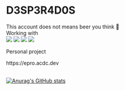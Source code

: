 # D3SP3R4D0S

<aside>
This account does not means beer you think 🍺
</aside>

<div>
Working with
</div>

<div>
<img src="https://img.shields.io/badge/python-3776AB?style=flat&logo=python&logoColor=white"> 
<img src="https://img.shields.io/badge/Node.js-339933?style=flat&logo=Node-dot-js&logoColor=white"/> 
<img src="https://img.shields.io/badge/mysql-4479A1?style=flat&logo=mysql&logoColor=white">
<img src="https://img.shields.io/badge/bootstrap-7952B3?style=flat&logo=bootstrap&logoColor=white">
</div>

Personal project
<div>
https://epro.acdc.dev
</div>
</BR>

[![Anurag's GitHub stats](https://github-readme-stats.vercel.app/api?username=D3SP3R4D0S&theme=vue)](https://github.com/anuraghazra/github-readme-stats)
